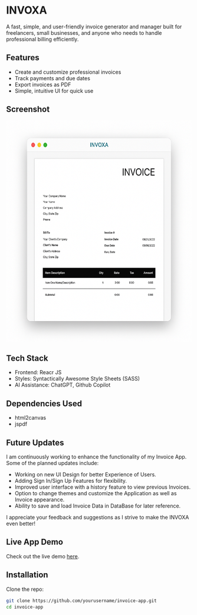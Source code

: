 # INVOXA 

A fast, simple, and user-friendly invoice generator and manager built for freelancers, small businesses, and anyone who needs to handle professional billing efficiently.

## Features

- Create and customize professional invoices
- Track payments and due dates
- Export invoices as PDF
- Simple, intuitive UI for quick use

## Screenshot
<center>
    <img src="./public/createdBack.png" alt="Invoice App Screenshot" height="600" />
</center>

##  Tech Stack

- Frontend: Reacr JS
- Styles: Syntactically Awesome Style Sheets (SASS)
- AI Assistance: ChatGPT, Github Copilot

##  Dependencies Used
- html2canvas
- jspdf

## Future Updates
I am continuously working to enhance the functionality of my Invoice App. Some of the planned updates include:
- Working on new UI Design for better Experience of Users.
- Adding Sign In/Sign Up Features for flexibility.
- Improved user interface with a history feature to view previous Invoices.
- Option to change themes and customize the Application as well as Invoice appearance.
- Ability to save and load Invoice Data in DataBase for later reference.

I appreciate your feedback and suggestions as I strive to make the INVOXA even better!

## Live App Demo

Check out the live demo [here](http://invoxa-six.vercel.app).


## Installation

Clone the repo:

```bash
git clone https://github.com/yourusername/invoice-app.git
cd invoice-app

